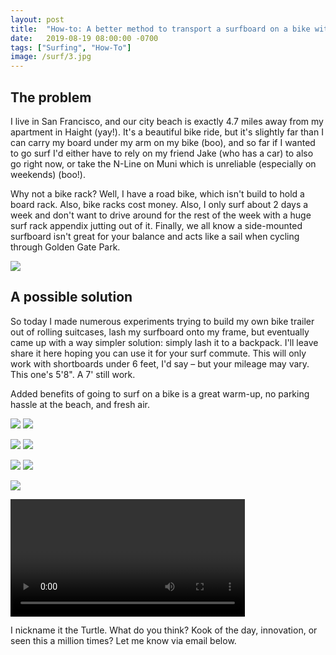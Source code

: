 ```yaml
---
layout: post
title:  "How-to: A better method to transport a surfboard on a bike without a rack (Patent NA25396 :P)"
date:   2019-08-19 08:00:00 -0700
tags: ["Surfing", "How-To"]
image: /surf/3.jpg
---
```



## The problem

I live in San Francisco, and our city beach is exactly 4.7 miles away from my apartment in Haight (yay!). It's a beautiful bike ride, but it's slightly far than I can carry my board under my arm on my bike (boo), and so far if I wanted to go surf I'd either have to rely on my friend Jake (who has a car) to also go right now, or take the N-Line on Muni which is unreliable (especially on weekends) (boo!).

Why not a bike rack? Well, I have a road bike, which isn't build to hold a board rack. Also, bike racks cost money. Also, I only surf about 2 days a week and don't want to drive around for the rest of the week with a huge surf rack appendix jutting out of it. Finally, we all know a side-mounted surfboard isn't great for your balance and acts like a sail when cycling through Golden Gate Park.

![](/surf/map.png)

## A possible solution

So today I made numerous experiments trying to build my own bike trailer out of rolling suitcases, lash my surfboard onto my frame, but eventually came up with a way simpler solution: simply lash it to a backpack. I'll leave share it here hoping you can use it for your surf commute. This will only work with shortboards under 6 feet, I'd say – but your mileage may vary. This one's 5'8". A 7' still work.

Added benefits of going to surf on a bike is a great warm-up, no parking hassle at the beach, and fresh air.

![](/surf/1.jpg)
![](/surf/2.jpg)

![](/surf/3.jpg)
![](/surf/4.jpg)

![](/surf/5.jpg)
![](/surf/6.jpg)

![](/surf/7.jpg) 


<video controls width="375">

    <source src="/surf/the-turtle-surfboard-on-bike-method-without-a-rack.mov"
            type="video/mp4">

    Sorry, your browser doesn't support embedded videos.
</video>


I nickname it the Turtle. What do you think? Kook of the day, innovation, or seen this a million times? Let me know via email below.